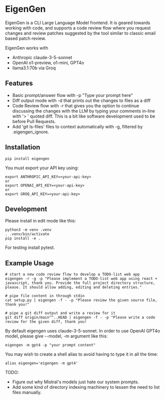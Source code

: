 EigenGen
========

EigenGen is a CLI Large Language Model frontend. It is geared towards working with code,
and supports a code review flow where you request changes and review patches suggested
by the tool similar to classic email based patch review.

EigenGen works with 
  - Anthropic claude-3-5-sonnet
  - OpenAI o1-preview, o1-mini, GPT4o
  - llama3.1:70b via Groq

## Features

  - Basic prompt/answer flow with -p "Type your prompt here"
  - Diff output mode with -d that prints out the changes to files as a diff
  - Code Review flow with -r that gives you the option to continue discussing the changes with the LLM
    by typing your comments in-line with '> ' quoted diff. This is a bit like software development used to be before Pull Requests.
  - Add 'git ls-files' files to context automatically with -g, filtered by .eigengen_ignore.


## Installation
```
pip install eigengen
```

You must export your API key using:
```
export ANTHROPIC_API_KEY=<your-api-key>
or
export OPENAI_API_KEY=<your-api-key>
or
export GROQ_API_KEY=<your-api-key>
```

## Development

Please install in edit mode like this:
```
python3 -m venv .venv
. .venv/bin/activate
pip install -e .
```

For testing install pytest.


## Example Usage

```
# start a new code review flow to develop a TODO-list web app
eigengen -r -g -p "Please implement a TODO-list web app using react + javascript, thank you. Provide the full project directory structure, please. It should allow adding, editing and deleting entries."

# pipe file content in through stdin
cat setup.py | eigengen -f - -p "Please review the given source file, thank you!"

# pipe a git diff output and write a review for it
git diff origin/main^^..HEAD | eigengen -f - -p "Please write a code review for the given diff, thank you!
```

By default eigengen uses claude-3-5-sonnet. In order to use OpenAI GPT4o model, please give --model, -m argument
like this:
```
eigengen -m gpt4 -p "your prompt content"
```

You may wish to create a shell alias to avoid having to type it in all the time:
```.bashrc
alias eigengen='eigengen -m gpt4'
```


TODO:
  - Figure out why Mistral's models just hate our system prompts.
  - Add some kind of directory indexing machinery to lessen the need to list files manually.

